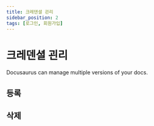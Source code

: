 ```yaml
---
title: 크레덴셜 괸리
sidebar_position: 2
tags: [로그인, 회원가입]
---
```


# 크레덴셜 괸리

Docusaurus can manage multiple versions of your docs.

## 등록

## 삭제
